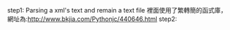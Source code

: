 step1: Parsing a xml's text and remain a text file
  裡面使用了繁轉簡的函式庫，網址為:http://www.bkjia.com/Pythonjc/440646.html
step2:
